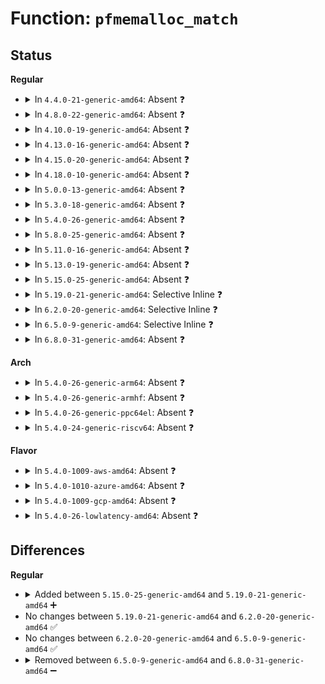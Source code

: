 # Function: <code>pfmemalloc_match</code>

## Status
<b>Regular</b>
<ul>
<li>
<details>
<summary>In <code>4.4.0-21-generic-amd64</code>: Absent ❓</summary>

```json
{
  "name": "pfmemalloc_match",
  "collision_type": "Unique Static",
  "inline_type": "Full",
  "funcs": [
    {
      "addr": 18446744071580853969,
      "name": "pfmemalloc_match",
      "external": false,
      "loc": "mm/slub.c:2290",
      "file": "mm/slub.c",
      "inline": "declared, inlined",
      "caller_inline": [
        "mm/slub.c:___slab_alloc",
        "mm/slub.c:___slab_alloc"
      ],
      "caller_func": []
    }
  ],
  "symbols": []
}
```
</details>
</li>
<li>
<details>
<summary>In <code>4.8.0-22-generic-amd64</code>: Absent ❓</summary>

```json
{
  "name": "pfmemalloc_match",
  "collision_type": "Unique Static",
  "inline_type": "Full",
  "funcs": [
    {
      "addr": 18446744071580982900,
      "name": "pfmemalloc_match",
      "external": false,
      "loc": "mm/slub.c:2419",
      "file": "mm/slub.c",
      "inline": "declared, inlined",
      "caller_inline": [
        "mm/slub.c:___slab_alloc",
        "mm/slub.c:___slab_alloc"
      ],
      "caller_func": []
    }
  ],
  "symbols": []
}
```
</details>
</li>
<li>
<details>
<summary>In <code>4.10.0-19-generic-amd64</code>: Absent ❓</summary>

```json
{
  "name": "pfmemalloc_match",
  "collision_type": "Unique Static",
  "inline_type": "Full",
  "funcs": [
    {
      "addr": 18446744071581056740,
      "name": "pfmemalloc_match",
      "external": false,
      "loc": "mm/slub.c:2441",
      "file": "mm/slub.c",
      "inline": "declared, inlined",
      "caller_inline": [
        "mm/slub.c:___slab_alloc",
        "mm/slub.c:___slab_alloc"
      ],
      "caller_func": []
    }
  ],
  "symbols": []
}
```
</details>
</li>
<li>
<details>
<summary>In <code>4.13.0-16-generic-amd64</code>: Absent ❓</summary>

```json
{
  "name": "pfmemalloc_match",
  "collision_type": "Unique Static",
  "inline_type": "Full",
  "funcs": [
    {
      "addr": 18446744071581104380,
      "name": "pfmemalloc_match",
      "external": false,
      "loc": "mm/slub.c:2445",
      "file": "mm/slub.c",
      "inline": "declared, inlined",
      "caller_inline": [
        "mm/slub.c:___slab_alloc",
        "mm/slub.c:___slab_alloc"
      ],
      "caller_func": []
    }
  ],
  "symbols": []
}
```
</details>
</li>
<li>
<details>
<summary>In <code>4.15.0-20-generic-amd64</code>: Absent ❓</summary>

```json
{
  "name": "pfmemalloc_match",
  "collision_type": "Unique Static",
  "inline_type": "Full",
  "funcs": [
    {
      "addr": 18446744071581219401,
      "name": "pfmemalloc_match",
      "external": false,
      "loc": "mm/slub.c:2458",
      "file": "mm/slub.c",
      "inline": "declared, inlined",
      "caller_inline": [
        "mm/slub.c:___slab_alloc",
        "mm/slub.c:___slab_alloc"
      ],
      "caller_func": []
    }
  ],
  "symbols": []
}
```
</details>
</li>
<li>
<details>
<summary>In <code>4.18.0-10-generic-amd64</code>: Absent ❓</summary>

```json
{
  "name": "pfmemalloc_match",
  "collision_type": "Unique Static",
  "inline_type": "Full",
  "funcs": [
    {
      "addr": 18446744071581360398,
      "name": "pfmemalloc_match",
      "external": false,
      "loc": "mm/slub.c:2441",
      "file": "mm/slub.c",
      "inline": "declared, inlined",
      "caller_inline": [
        "mm/slub.c:___slab_alloc",
        "mm/slub.c:___slab_alloc"
      ],
      "caller_func": []
    }
  ],
  "symbols": []
}
```
</details>
</li>
<li>
<details>
<summary>In <code>5.0.0-13-generic-amd64</code>: Absent ❓</summary>

```json
{
  "name": "pfmemalloc_match",
  "collision_type": "Unique Static",
  "inline_type": "Full",
  "funcs": [
    {
      "addr": 18446744071581445710,
      "name": "pfmemalloc_match",
      "external": false,
      "loc": "mm/slub.c:2491",
      "file": "mm/slub.c",
      "inline": "declared, inlined",
      "caller_inline": [
        "mm/slub.c:___slab_alloc",
        "mm/slub.c:___slab_alloc"
      ],
      "caller_func": []
    }
  ],
  "symbols": []
}
```
</details>
</li>
<li>
<details>
<summary>In <code>5.3.0-18-generic-amd64</code>: Absent ❓</summary>

```json
{
  "name": "pfmemalloc_match",
  "collision_type": "Unique Static",
  "inline_type": "Full",
  "funcs": [
    {
      "addr": 18446744071581558666,
      "name": "pfmemalloc_match",
      "external": false,
      "loc": "mm/slub.c:2497",
      "file": "mm/slub.c",
      "inline": "declared, inlined",
      "caller_inline": [
        "mm/slub.c:___slab_alloc",
        "mm/slub.c:___slab_alloc"
      ],
      "caller_func": []
    }
  ],
  "symbols": []
}
```
</details>
</li>
<li>
<details>
<summary>In <code>5.4.0-26-generic-amd64</code>: Absent ❓</summary>

```json
{
  "name": "pfmemalloc_match",
  "collision_type": "Unique Static",
  "inline_type": "Full",
  "funcs": [
    {
      "addr": 18446744071581623643,
      "name": "pfmemalloc_match",
      "external": false,
      "loc": "mm/slub.c:2476",
      "file": "mm/slub.c",
      "inline": "declared, inlined",
      "caller_inline": [
        "mm/slub.c:___slab_alloc",
        "mm/slub.c:___slab_alloc"
      ],
      "caller_func": []
    }
  ],
  "symbols": []
}
```
</details>
</li>
<li>
<details>
<summary>In <code>5.8.0-25-generic-amd64</code>: Absent ❓</summary>

```json
{
  "name": "pfmemalloc_match",
  "collision_type": "Unique Static",
  "inline_type": "Full",
  "funcs": [
    {
      "addr": 18446744071581840632,
      "name": "pfmemalloc_match",
      "external": false,
      "loc": "mm/slub.c:2534",
      "file": "mm/slub.c",
      "inline": "declared, inlined",
      "caller_inline": [
        "mm/slub.c:___slab_alloc",
        "mm/slub.c:___slab_alloc"
      ],
      "caller_func": []
    }
  ],
  "symbols": []
}
```
</details>
</li>
<li>
<details>
<summary>In <code>5.11.0-16-generic-amd64</code>: Absent ❓</summary>

```json
{
  "name": "pfmemalloc_match",
  "collision_type": "Unique Static",
  "inline_type": "Full",
  "funcs": [
    {
      "addr": 18446744071581891130,
      "name": "pfmemalloc_match",
      "external": false,
      "loc": "mm/slub.c:2599",
      "file": "mm/slub.c",
      "inline": "declared, inlined",
      "caller_inline": [
        "mm/slub.c:___slab_alloc",
        "mm/slub.c:___slab_alloc"
      ],
      "caller_func": []
    }
  ],
  "symbols": []
}
```
</details>
</li>
<li>
<details>
<summary>In <code>5.13.0-19-generic-amd64</code>: Absent ❓</summary>

```json
{
  "name": "pfmemalloc_match",
  "collision_type": "Unique Static",
  "inline_type": "Full",
  "funcs": [
    {
      "addr": 18446744071581921726,
      "name": "pfmemalloc_match",
      "external": false,
      "loc": "mm/slub.c:2616",
      "file": "mm/slub.c",
      "inline": "declared, inlined",
      "caller_inline": [
        "mm/slub.c:___slab_alloc",
        "mm/slub.c:___slab_alloc"
      ],
      "caller_func": []
    }
  ],
  "symbols": []
}
```
</details>
</li>
<li>
<details>
<summary>In <code>5.15.0-25-generic-amd64</code>: Absent ❓</summary>

```json
{
  "name": "pfmemalloc_match",
  "collision_type": "Unique Static",
  "inline_type": "Full",
  "funcs": [
    {
      "addr": 18446744071582217437,
      "name": "pfmemalloc_match",
      "external": false,
      "loc": "mm/slub.c:2804",
      "file": "mm/slub.c",
      "inline": "declared, inlined",
      "caller_inline": [
        "mm/slub.c:___slab_alloc",
        "mm/slub.c:___slab_alloc"
      ],
      "caller_func": []
    }
  ],
  "symbols": []
}
```
</details>
</li>
<li>
<details>
<summary>In <code>5.19.0-21-generic-amd64</code>: Selective Inline ❓</summary>

```c
bool pfmemalloc_match(struct slab * slab, gfp_t gfpflags)
```

```json
{
  "name": "pfmemalloc_match",
  "collision_type": "Unique Static",
  "inline_type": "Selective",
  "funcs": [
    {
      "addr": 18446744071582682619,
      "name": "pfmemalloc_match",
      "external": false,
      "loc": "mm/slub.c:2846",
      "file": "mm/slub.c",
      "inline": "declared, inlined",
      "caller_inline": [
        "mm/slub.c:___slab_alloc"
      ],
      "caller_func": [
        "mm/slub.c:___slab_alloc"
      ]
    }
  ],
  "symbols": [
    {
      "addr": 18446744071582662352,
      "name": "pfmemalloc_match",
      "section": ".text",
      "bind": "STB_LOCAL",
      "size": 47
    }
  ]
}
```
</details>
</li>
<li>
<details>
<summary>In <code>6.2.0-20-generic-amd64</code>: Selective Inline ❓</summary>

```c
bool pfmemalloc_match(struct slab * slab, gfp_t gfpflags)
```

```json
{
  "name": "pfmemalloc_match",
  "collision_type": "Unique Static",
  "inline_type": "Selective",
  "funcs": [
    {
      "addr": 18446744071583211256,
      "name": "pfmemalloc_match",
      "external": false,
      "loc": "mm/slub.c:3003",
      "file": "mm/slub.c",
      "inline": "declared, inlined",
      "caller_inline": [
        "mm/slub.c:___slab_alloc"
      ],
      "caller_func": [
        "mm/slub.c:___slab_alloc"
      ]
    }
  ],
  "symbols": [
    {
      "addr": 18446744071583186752,
      "name": "pfmemalloc_match",
      "section": ".text",
      "bind": "STB_LOCAL",
      "size": 47
    }
  ]
}
```
</details>
</li>
<li>
<details>
<summary>In <code>6.5.0-9-generic-amd64</code>: Selective Inline ❓</summary>

```c
bool pfmemalloc_match(struct slab * slab, gfp_t gfpflags)
```

```json
{
  "name": "pfmemalloc_match",
  "collision_type": "Unique Static",
  "inline_type": "Selective",
  "funcs": [
    {
      "addr": 18446744071583429371,
      "name": "pfmemalloc_match",
      "external": false,
      "loc": "mm/slub.c:3013",
      "file": "mm/slub.c",
      "inline": "declared, inlined",
      "caller_inline": [
        "mm/slub.c:___slab_alloc"
      ],
      "caller_func": [
        "mm/slub.c:___slab_alloc"
      ]
    }
  ],
  "symbols": [
    {
      "addr": 18446744071583404512,
      "name": "pfmemalloc_match",
      "section": ".text",
      "bind": "STB_LOCAL",
      "size": 47
    }
  ]
}
```
</details>
</li>
<li>
<details>
<summary>In <code>6.8.0-31-generic-amd64</code>: Absent ❓</summary>

```json
{
  "name": "pfmemalloc_match",
  "collision_type": "Unique Static",
  "inline_type": "Full",
  "funcs": [
    {
      "addr": 18446744071583409259,
      "name": "pfmemalloc_match",
      "external": false,
      "loc": "mm/slub.c:3287",
      "file": "mm/slub.c",
      "inline": "declared, inlined",
      "caller_inline": [
        "mm/slub.c:___slab_alloc",
        "mm/slub.c:___slab_alloc",
        "mm/slub.c:___slab_alloc"
      ],
      "caller_func": []
    }
  ],
  "symbols": []
}
```
</details>
</li>
</ul>
<b>Arch</b>
<ul>
<li>
<details>
<summary>In <code>5.4.0-26-generic-arm64</code>: Absent ❓</summary>

```json
{
  "name": "pfmemalloc_match",
  "collision_type": "Unique Static",
  "inline_type": "Full",
  "funcs": [
    {
      "addr": 18446603336493070304,
      "name": "pfmemalloc_match",
      "external": false,
      "loc": "mm/slub.c:2476",
      "file": "mm/slub.c",
      "inline": "declared, inlined",
      "caller_inline": [
        "mm/slub.c:___slab_alloc",
        "mm/slub.c:___slab_alloc"
      ],
      "caller_func": []
    }
  ],
  "symbols": []
}
```
</details>
</li>
<li>
<details>
<summary>In <code>5.4.0-26-generic-armhf</code>: Absent ❓</summary>

```json
{
  "name": "pfmemalloc_match",
  "collision_type": "Unique Static",
  "inline_type": "Full",
  "funcs": [
    {
      "addr": 3226779560,
      "name": "pfmemalloc_match",
      "external": false,
      "loc": "mm/slub.c:2476",
      "file": "mm/slub.c",
      "inline": "declared, inlined",
      "caller_inline": [],
      "caller_func": []
    }
  ],
  "symbols": []
}
```
</details>
</li>
<li>
<details>
<summary>In <code>5.4.0-26-generic-ppc64el</code>: Absent ❓</summary>

```json
{
  "name": "pfmemalloc_match",
  "collision_type": "Unique Static",
  "inline_type": "Full",
  "funcs": [
    {
      "addr": 13835058055286512192,
      "name": "pfmemalloc_match",
      "external": false,
      "loc": "mm/slub.c:2476",
      "file": "mm/slub.c",
      "inline": "declared, inlined",
      "caller_inline": [
        "mm/slub.c:___slab_alloc",
        "mm/slub.c:___slab_alloc"
      ],
      "caller_func": []
    }
  ],
  "symbols": []
}
```
</details>
</li>
<li>
<details>
<summary>In <code>5.4.0-24-generic-riscv64</code>: Absent ❓</summary>

```json
{
  "name": "pfmemalloc_match",
  "collision_type": "Unique Static",
  "inline_type": "Full",
  "funcs": [
    {
      "addr": 18446743936272932844,
      "name": "pfmemalloc_match",
      "external": false,
      "loc": "mm/slub.c:2476",
      "file": "mm/slub.c",
      "inline": "declared, inlined",
      "caller_inline": [],
      "caller_func": []
    }
  ],
  "symbols": []
}
```
</details>
</li>
</ul>
<b>Flavor</b>
<ul>
<li>
<details>
<summary>In <code>5.4.0-1009-aws-amd64</code>: Absent ❓</summary>

```json
{
  "name": "pfmemalloc_match",
  "collision_type": "Unique Static",
  "inline_type": "Full",
  "funcs": [
    {
      "addr": 18446744071581592379,
      "name": "pfmemalloc_match",
      "external": false,
      "loc": "mm/slub.c:2476",
      "file": "mm/slub.c",
      "inline": "declared, inlined",
      "caller_inline": [
        "mm/slub.c:___slab_alloc",
        "mm/slub.c:___slab_alloc"
      ],
      "caller_func": []
    }
  ],
  "symbols": []
}
```
</details>
</li>
<li>
<details>
<summary>In <code>5.4.0-1010-azure-amd64</code>: Absent ❓</summary>

```json
{
  "name": "pfmemalloc_match",
  "collision_type": "Unique Static",
  "inline_type": "Full",
  "funcs": [
    {
      "addr": 18446744071581533819,
      "name": "pfmemalloc_match",
      "external": false,
      "loc": "mm/slub.c:2476",
      "file": "mm/slub.c",
      "inline": "declared, inlined",
      "caller_inline": [
        "mm/slub.c:___slab_alloc",
        "mm/slub.c:___slab_alloc"
      ],
      "caller_func": []
    }
  ],
  "symbols": []
}
```
</details>
</li>
<li>
<details>
<summary>In <code>5.4.0-1009-gcp-amd64</code>: Absent ❓</summary>

```json
{
  "name": "pfmemalloc_match",
  "collision_type": "Unique Static",
  "inline_type": "Full",
  "funcs": [
    {
      "addr": 18446744071581583691,
      "name": "pfmemalloc_match",
      "external": false,
      "loc": "mm/slub.c:2476",
      "file": "mm/slub.c",
      "inline": "declared, inlined",
      "caller_inline": [
        "mm/slub.c:___slab_alloc",
        "mm/slub.c:___slab_alloc"
      ],
      "caller_func": []
    }
  ],
  "symbols": []
}
```
</details>
</li>
<li>
<details>
<summary>In <code>5.4.0-26-lowlatency-amd64</code>: Absent ❓</summary>

```json
{
  "name": "pfmemalloc_match",
  "collision_type": "Unique Static",
  "inline_type": "Full",
  "funcs": [
    {
      "addr": 18446744071581649275,
      "name": "pfmemalloc_match",
      "external": false,
      "loc": "mm/slub.c:2476",
      "file": "mm/slub.c",
      "inline": "declared, inlined",
      "caller_inline": [
        "mm/slub.c:___slab_alloc",
        "mm/slub.c:___slab_alloc"
      ],
      "caller_func": []
    }
  ],
  "symbols": []
}
```
</details>
</li>
</ul>

## Differences
<b>Regular</b>
<ul>
<li>
<details>
<summary>Added between <code>5.15.0-25-generic-amd64</code> and <code>5.19.0-21-generic-amd64</code> ➕</summary>

```c
bool pfmemalloc_match(struct slab * slab, gfp_t gfpflags)
```
</details>
</li>
<li>
No changes between <code>5.19.0-21-generic-amd64</code> and <code>6.2.0-20-generic-amd64</code> ✅
</li>
<li>
No changes between <code>6.2.0-20-generic-amd64</code> and <code>6.5.0-9-generic-amd64</code> ✅
</li>
<li>
<details>
<summary>Removed between <code>6.5.0-9-generic-amd64</code> and <code>6.8.0-31-generic-amd64</code> ➖</summary>

```c
bool pfmemalloc_match(struct slab * slab, gfp_t gfpflags)
```
</details>
</li>
</ul>
